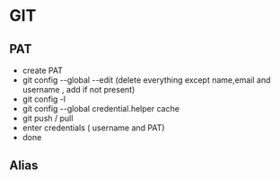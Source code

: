 # GIT

## PAT

- create PAT
- git config --global --edit (delete everything except name,email and username , add if not present)
- git config -l
- git config --global credential.helper cache
- git push / pull
- enter credentials ( username and PAT)
- done

## Alias
